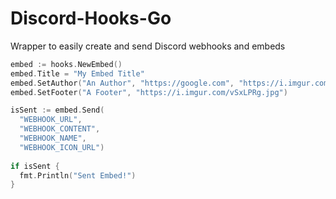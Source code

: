 # Discord-Hooks-Go
Wrapper to easily create and send Discord webhooks and embeds

```go
embed := hooks.NewEmbed()
embed.Title = "My Embed Title"
embed.SetAuthor("An Author", "https://google.com", "https://i.imgur.com/vSxLPRg.jpg")
embed.SetFooter("A Footer", "https://i.imgur.com/vSxLPRg.jpg")

isSent := embed.Send(
  "WEBHOOK_URL",
  "WEBHOOK_CONTENT",
  "WEBHOOK_NAME",
  "WEBHOOK_ICON_URL")
  
if isSent {
  fmt.Println("Sent Embed!")
}
```